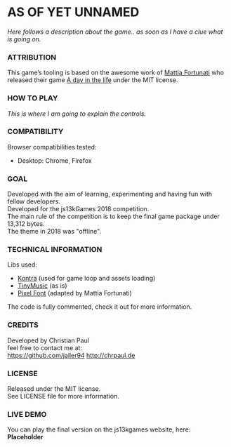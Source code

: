 # AS OF YET UNNAMED
_Here follows a description about the game.. as soon as I have a clue what is going on._

### ATTRIBUTION
This game’s tooling is based on the awesome work of [Mattia Fortunati](https://www.mattiafortunati.com/) who released their game [A day in the life](https://github.com/MattiaFortunati/a_day_in_the_life) under the MIT license.

### HOW TO PLAY
_This is where I am going to explain the controls._

### COMPATIBILITY
Browser compatibilities tested:  
- Desktop: Chrome, Firefox

### GOAL
Developed with the aim of learning, experimenting and having fun with fellow developers.  
Developed for the js13kGames 2018 competition.  
The main rule of the competition is to keep the final game package under 13,312 bytes.  
The theme in 2018 was "offline".

### TECHNICAL INFORMATION
Libs used:
- [Kontra](https://straker.github.io/kontra/) (used for game loop and assets loading)
- [TinyMusic](https://github.com/kevincennis/TinyMusic) (as is)
- [Pixel Font](https://github.com/PaulBGD/PixelFont) (adapted by Mattia Fortunati)

The code is fully commented, check it out for more information.

### CREDITS
Developed by Christian Paul  
feel free to contact me at:  
https://github.com/jaller94
http://chrpaul.de

### LICENSE
Released under the MIT license.  
See LICENSE file for more information.

### LIVE DEMO
You can play the final version on the js13kgames website, here:  
**Placeholder**
